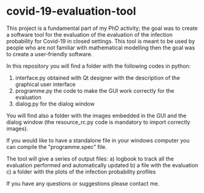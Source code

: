 # covid-19-evaluation-tool
This project is a fundamental part of my PhD activity; the goal was to create a software tool
for the evaluation of the evaluation of the infection probability for Covid-19 in closed settings.
This tool is meant to be used by people who are not familiar with mathematical modelling then the goal
was to create a user-friendly software.


In this repository you will find a folder with the following codes in python:
1) interface.py obtained with Qt designer with the description of the graphical user interface
2) programme.py the code to make the GUI work correctly for the evaluation
3) dialog.py for the dialog window


You will find also a folder with the images embedded in the GUI and the dialog window (the resource_rc.py code is mandatory to import correctly images).

If you would like to have a standalone file in your windows computer you can compile the "programme.spec" file.


The tool will give a series of output files:
a) logbook to track all the evaluation performed and automatically updated
b) a file with the evaluation
c) a folder with the plots of the infection probability profiles

If you have any questions or suggestions please contact me.




